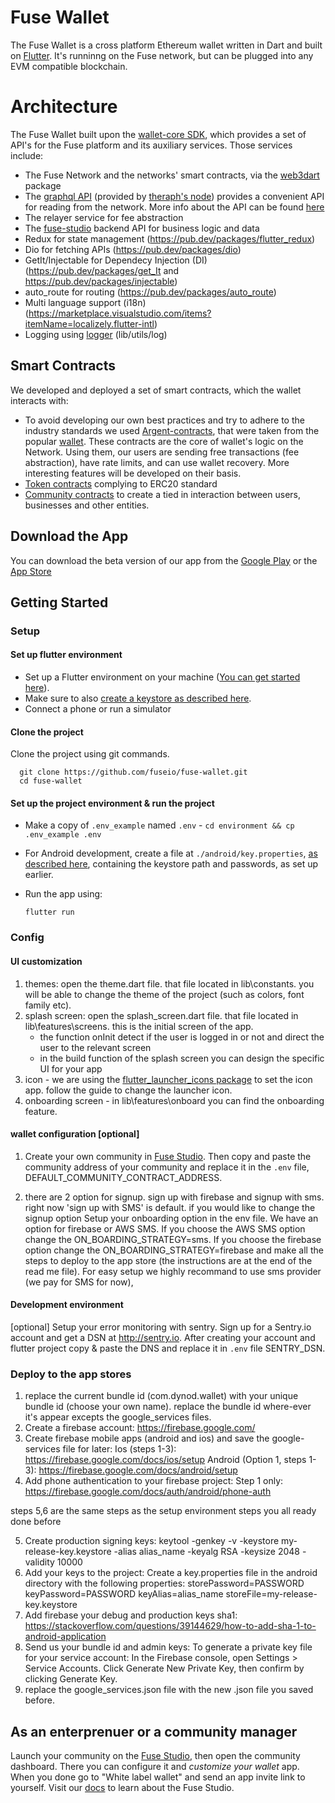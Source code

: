 # Fuse Wallet

The Fuse Wallet is a cross platform Ethereum wallet written in Dart and built on [Flutter](https://flutter.dev/). It's runninng on the Fuse network, but can be plugged into any EVM compatible blockchain.

# Architecture

The Fuse Wallet built upon the [wallet-core SDK](https://github.com/fuseio/wallet_core), which provides a set of API's for the Fuse platform and its auxiliary services. Those services include:
- The Fuse Network and the networks' smart contracts, via the [web3dart](https://github.com/simolus3/web3dart) package
- The [graphql API](https://graph.fuse.io/subgraphs/name/fuseio/fuse/graphql) (provided by [theraph's node](https://thegraph.com/)) provides a convenient API for reading from the network. More info about the API can be found [here](https://github.com/fuseio/fuse-graph)
- The relayer service for fee abstraction
- The [fuse-studio](https://github.com/fuseio/fuse-studio) backend API for business logic and data
- Redux for state management (https://pub.dev/packages/flutter_redux)
- Dio for fetching APIs (https://pub.dev/packages/dio)
- GetIt/Injectable for Dependecy Injection (DI) (https://pub.dev/packages/get_It and https://pub.dev/packages/injectable)
- auto_route for routing (https://pub.dev/packages/auto_route)
- Multi language support (i18n)(https://marketplace.visualstudio.com/items?itemName=localizely.flutter-intl)
- Logging using [logger](https://pub.dev/packages/logger "logger") (lib/utils/log)

## Smart Contracts

We developed and deployed a set of smart contracts, which the wallet interacts with:
- To avoid developing our own best practices and try to adhere to the industry standards we used [Argent-contracts](https://github.com/fuseio/argent-contracts), that were taken from the popular [wallet](https://www.argent.xyz/). These contracts are the core of wallet's logic on the Network. Using them, our users are sending free transactions (fee abstraction), have rate limits, and can use wallet recovery. More interesting features will be developed on their basis.
- [Token contracts](https://github.com/fuseio/fuse-studio/tree/master/contracts/token-factory) complying to ERC20 standard
- [Community contracts](https://github.com/fuseio/fuse-studio/tree/master/contracts/entities) to create a tied in interaction between users, businesses and other entities.

## Download the App

You can download the beta version of our app from the [Google Play](https://play.google.com/store/apps/details?id=com.dynod.wallet&hl=en) or the [App Store](https://apps.apple.com/us/app/fuse-wallet/id1491783654?ls=1)

## Getting Started

### Setup

#### Set up flutter environment
- Set up a Flutter environment on your machine ([You can get started here](https://flutter.dev/docs/get-started/install)).
- Make sure to also [create a keystore as described here](https://flutter.dev/docs/deployment/android).
- Connect a phone or run a simulator

#### Clone the project
Clone the project using git commands.

      git clone https://github.com/fuseio/fuse-wallet.git
      cd fuse-wallet

#### Set up the project environment & run the project
- Make a copy of `.env_example` named `.env` - `cd environment && cp .env_example .env`
- For Android development, create a file at `./android/key.properties`, [as described here](https://flutter.dev/docs/deployment/android), containing the keystore path and passwords, as set up earlier.
- Run the app using:

      flutter run

### Config
#### UI customization
1. themes:
open the theme.dart file. that file located in lib\constants.
you will be able to change the theme of the project (such as colors, font family etc).
2. splash screen:
open the splash_screen.dart file. that file located in lib\features\screens. this is the initial screen of the app.
    - the function onInit detect if the user is logged in or not and direct the user to the relevant screen
    - in the build function of the splash screen you can design the specific UI for your app
3. icon - we are using the [flutter_launcher_icons package](https://pub.dev/packages/flutter_launcher_icons)  to set the icon app. follow the guide to change the launcher icon.
4. onboarding screen - in lib\features\onboard you can find the onboarding feature.

#### wallet configuration [optional]
1. Create your own community in [Fuse Studio](https://studio.fuse.io/). Then copy and paste the community address of your community and replace it in the `.env` file, DEFAULT_COMMUNITY_CONTRACT_ADDRESS.

2. there are 2 option for signup. sign up with firebase and signup with sms. right now 'sign up with SMS' is default.
if you would like to change the signup option Setup your onboarding option in the env file. We have an option for firebase or AWS SMS. If you choose the AWS SMS option change the ON_BOARDING_STRATEGY=sms. If you choose the firebase option change the ON_BOARDING_STRATEGY=firebase and make all the steps to deploy to the app store (the instructions are at the end of the read me file).
For easy setup we highly recommand to use sms provider (we pay for SMS for now),

#### Development environment
[optional] Setup your error monitoring with sentry.  Sign up for a Sentry.io account and get a DSN at http://sentry.io. After creating your account and flutter project copy & paste the DNS and replace it in `.env` file SENTRY_DSN.

### Deploy to the app stores
1. replace the current bundle id (com.dynod.wallet) with your unique bundle id (choose your own name). replace the bundle id where-ever it's appear excepts the google_services files.
2. Create a firebase account: https://firebase.google.com/
3. Create firebase mobile apps (android and ios) and save the google-services file for later:
Ios (steps 1-3): https://firebase.google.com/docs/ios/setup
Android (Option 1, steps 1-3): https://firebase.google.com/docs/android/setup
4. Add phone authentication to your firebase project:
Step 1 only: https://firebase.google.com/docs/auth/android/phone-auth

steps 5,6 are the same steps as the setup environment steps you all ready done before

5. Create production signing keys:
keytool -genkey -v -keystore my-release-key.keystore -alias alias_name -keyalg RSA -keysize 2048 -validity 10000
6. Add your keys to the project:
Create a key.properties file in the android directory with the following properties:
storePassword=PASSWORD
keyPassword=PASSWORD
keyAlias=alias_name
storeFile=my-release-key.keystore
7. Add firebase your debug and production keys sha1:
https://stackoverflow.com/questions/39144629/how-to-add-sha-1-to-android-application
8. Send us your bundle id and admin keys:
To generate a private key file for your service account:
In the Firebase console, open Settings > Service Accounts.
Click Generate New Private Key, then confirm by clicking Generate Key.
9. replace the google_services.json file with the new .json file you saved before.



## As an enterprenuer or a community manager
Launch your community on the [Fuse Studio](https://studio.fuse.io/), then open the community dashboard. There you can configure it and *customize your wallet* app. When you done go to "White label wallet" and send an app invite link to yourself. Visit our [docs](https://docs.fuse.io/the-fuse-studio/overview) to learn about the Fuse Studio.
